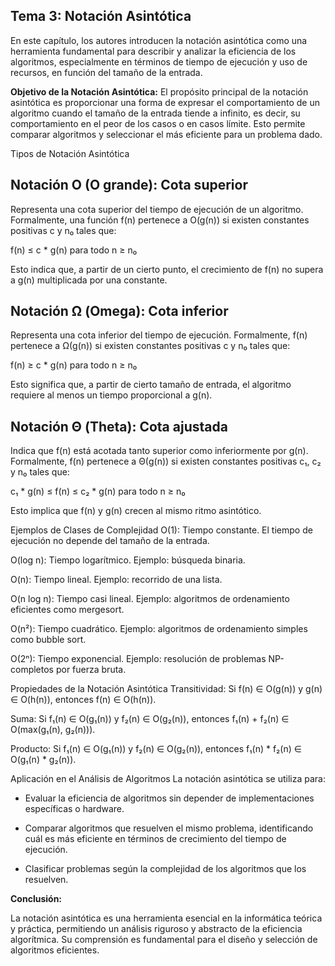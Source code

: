 ## Tema 3: Notación Asintótica


En este capítulo, los autores introducen la notación asintótica como una herramienta fundamental para describir y analizar la eficiencia de los algoritmos, especialmente en términos de tiempo de ejecución y uso de recursos, en función del tamaño de la entrada.

**Objetivo de la Notación Asintótica:**
El propósito principal de la notación asintótica es proporcionar una forma de expresar el comportamiento de un algoritmo cuando el tamaño de la entrada tiende a infinito, es decir, su comportamiento en el peor de los casos o en casos límite. Esto permite comparar algoritmos y seleccionar el más eficiente para un problema dado.

Tipos de Notación Asintótica
## Notación O (O grande): Cota superior

Representa una cota superior del tiempo de ejecución de un algoritmo. Formalmente, una función f(n) pertenece a O(g(n)) si existen constantes positivas c y n₀ tales que:

f(n) ≤ c * g(n)  para todo n ≥ n₀

Esto indica que, a partir de un cierto punto, el crecimiento de f(n) no supera a g(n) multiplicada por una constante.

## Notación Ω (Omega): Cota inferior

Representa una cota inferior del tiempo de ejecución. Formalmente, f(n) pertenece a Ω(g(n)) si existen constantes positivas c y n₀ tales que:

f(n) ≥ c * g(n)  para todo n ≥ n₀

Esto significa que, a partir de cierto tamaño de entrada, el algoritmo requiere al menos un tiempo proporcional a g(n).

## Notación Θ (Theta): Cota ajustada

Indica que f(n) está acotada tanto superior como inferiormente por g(n). Formalmente, f(n) pertenece a Θ(g(n)) si existen constantes positivas c₁, c₂ y n₀ tales que:

c₁ * g(n) ≤ f(n) ≤ c₂ * g(n)  para todo n ≥ n₀


Esto implica que f(n) y g(n) crecen al mismo ritmo asintótico.

Ejemplos de Clases de Complejidad
O(1): Tiempo constante. El tiempo de ejecución no depende del tamaño de la entrada.

O(log n): Tiempo logarítmico. Ejemplo: búsqueda binaria.

O(n): Tiempo lineal. Ejemplo: recorrido de una lista.

O(n log n): Tiempo casi lineal. Ejemplo: algoritmos de ordenamiento eficientes como mergesort.

O(n²): Tiempo cuadrático. Ejemplo: algoritmos de ordenamiento simples como bubble sort.

O(2ⁿ): Tiempo exponencial. Ejemplo: resolución de problemas NP-completos por fuerza bruta.

Propiedades de la Notación Asintótica
Transitividad: Si f(n) ∈ O(g(n)) y g(n) ∈ O(h(n)), entonces f(n) ∈ O(h(n)).

Suma: Si f₁(n) ∈ O(g₁(n)) y f₂(n) ∈ O(g₂(n)), entonces f₁(n) + f₂(n) ∈ O(max(g₁(n), g₂(n))).

Producto: Si f₁(n) ∈ O(g₁(n)) y f₂(n) ∈ O(g₂(n)), entonces f₁(n) * f₂(n) ∈ O(g₁(n) * g₂(n)).

Aplicación en el Análisis de Algoritmos
La notación asintótica se utiliza para:

- Evaluar la eficiencia de algoritmos sin depender de implementaciones específicas o hardware.

- Comparar algoritmos que resuelven el mismo problema, identificando cuál es más eficiente en términos de crecimiento del tiempo de ejecución.

- Clasificar problemas según la complejidad de los algoritmos que los resuelven.

**Conclusión:**

La notación asintótica es una herramienta esencial en la informática teórica y práctica, permitiendo un análisis riguroso y abstracto de la eficiencia algorítmica. Su comprensión es fundamental para el diseño y selección de algoritmos eficientes.

